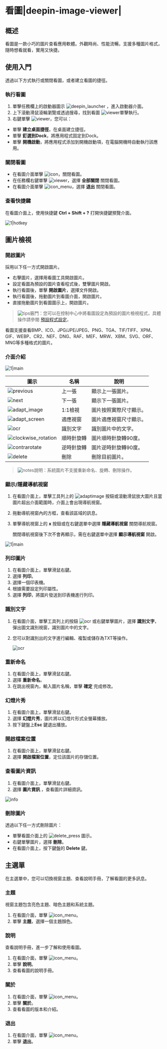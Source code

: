 # 看圖|deepin-image-viewer|

## 概述


看圖是一款小巧的圖片查看應用軟體。外觀時尚、性能流暢，支援多種圖片格式，隨時想看就看，實用又快捷。

## 使用入門

透過以下方式執行或關閉看圖，或者建立看圖的捷徑。

### 執行看圖

1. 單擊任務欄上的啟動器圖示 ![deepin_launcher](../common/deepin_launcher.svg) ，進入啟動器介面。
2. 上下滾動滑鼠滾輪瀏覽或透過搜尋，找到看圖 ![viewer](../common/deepin_image_viewer.svg)單擊執行。
3. 右鍵單擊 ![viewer](../common/deepin_image_viewer.svg)，您可以：
 - 單擊 **建立桌面捷徑**，在桌面建立捷徑。
 - 單擊 **釘選到Dock**，將應用程式固定到Dock。
 - 單擊 **開機啟動**，將應用程式添加到開機啟動項，在電腦開機時自動執行該應用。


### 關閉看圖

- 在看圖介面單擊  ![icon](../common/close_icon.svg)，關閉看圖。
- 在任務欄右鍵單擊 ![viewer](../common/deepin_image_viewer.svg)，選擇 **全部關閉** 關閉看圖。
- 在看圖介面單擊 ![icon_menu](../common/icon_menu.svg)，選擇 **退出** 關閉看圖。

### 查看快捷鍵

在看圖介面上，使用快捷鍵 **Ctrl + Shift + ?** 打開快捷鍵預覽介面。

![1|hotkey](fig/hotkey.png)

## 圖片檢視

### 開啟圖片
採用以下任一方式開啟圖片。
- 右擊圖片，選擇用看圖工具開啟圖片。
- 設定看圖為預設的圖片查看程式後，雙擊圖片開啟。
- 執行看圖後，單擊 **開啟圖片**，選擇文件開啟。
- 執行看圖後，拖動圖片到看圖介面，開啟圖片。
- 直接拖動圖片到看圖圖示上，開啟圖片。

> ![tips](../common/tips.svg)竅門：您可以在控制中心中將看圖設定為預設的圖片檢視程式，具體操作請參閱 [預設程式設定](dman:///dde#預設程式設定)。

看圖支援查看BMP、ICO、JPG/JPE/JPEG、PNG、TGA、TIF/TIFF、XPM、GIF、WEBP、CR2、NEF、DNG、RAF、MEF、MRW、XBM、SVG、ORF、MNG等多種格式的圖片。

### 介面介紹

![1|main](fig/main.png)

| 圖示                                                   | 名稱       | 說明                   |
| ------------------------------------------------------ | ---------- | ---------------------- |
| ![previous](../common/previous.svg)                    | 上一張     | 顯示上一張圖片。       |
| ![next](../common/next.svg)                            | 下一張     | 顯示下一張圖片。       |
| ![adapt_image](../common/adaptimage.svg)               | 1:1檢視    | 圖片按照實際尺寸顯示。 |
| ![adapt_screen](../common/adaptscreen.svg)             | 適應視窗   | 圖片適應視窗尺寸顯示。 |
| ![ocr](../common/ocr.svg)             | 識別文字 | 識別圖片中的文字。 |
| ![clockwise_rotation](../common/clockwiserotation.svg) | 順時針旋轉 | 圖片順時針旋轉90度。   |
| ![contrarotate](../common/contrarotate.svg)            | 逆時針旋轉 | 圖片逆時針旋轉90度。   |
| ![delete](../common/delete.svg)                        | 刪除       | 刪除目前圖片。         |


> ![notes](../common/notes.svg)說明：系統圖片不支援重新命名、旋轉、刪除操作。

### 顯示/隱藏導航視窗

1. 在看圖介面上，單擊工具列上的 ![adaptimage](../common/adaptimage.svg) 按鈕或滾動滑鼠放大圖片且當圖片超出介面範圍時，介面上會出現導航視窗。

2. 拖動導航視窗內的方框，查看該區域的訊息。

3. 單擊導航視窗上的 **x** 按鈕或在右鍵選單中選擇 **隱藏導航視窗** 關閉導航視窗。

   關閉導航視窗後下次不會再顯示，需在右鍵選單中選擇 **顯示導航視窗** 開啟。

![1|main](fig/navigation.png)

### 列印圖片

1. 在看圖介面上，單擊滑鼠右鍵。
2. 選擇 **列印**。
3. 選擇一個印表機。
4. 根據需要設定列印屬性。
5. 選擇 **列印**，將圖片發送到印表機進行列印。

### 識別文字

1. 在看圖介面，單擊工具列上的按鈕 ![ocr](../common/ocr.svg) 或右鍵單擊圖片，選擇 **識別文字**，彈出圖文識別視窗，識別圖片中的文字。

2. 您可以對識別出的文字進行編輯、複製或儲存為TXT等操作。

   ![ocr](fig/ocr.png)


### 重新命名

1. 在看圖介面上，單擊滑鼠右鍵。
2. 選擇 **重新命名**。
3. 在跳出視窗內，輸入圖片名稱，單擊 **確定** 完成修改。

### 幻燈片秀

1. 在看圖介面上，單擊滑鼠右鍵。
2. 選擇 **幻燈片秀**，圖片將以幻燈片形式全螢幕播放。
3. 按下鍵盤上**Esc** 鍵退出播放。







### 開啟檔案位置
1. 在看圖介面上，單擊滑鼠右鍵。
2. 選擇 **開啟檔案位置**，定位該圖片的存儲位置。

### 查看圖片資訊

1. 在看圖介面上，單擊滑鼠右鍵。
2. 選擇 **圖片資訊** ，查看圖片詳細資訊。

![info](fig/info.png)
### 刪除圖片

透過以下任一方式刪除圖片：

- 單擊看圖介面上的 ![delete_press](../common/delete.svg) 圖示。
- 右鍵單擊圖片，選擇 **刪除**。
- 在看圖介面上，按下鍵盤的 **Delete** 鍵。

## 主選單

在主選單中，您可以切換視窗主題、查看說明手冊，了解看圖的更多訊息。

### 主題

視窗主題包含亮色主題、暗色主題和系統主題。

1. 在看圖介面，單擊  ![icon_menu](../common/icon_menu.svg)。
2. 單擊 **主題**，選擇一個主題顏色。

### 說明

查看說明手冊，進一步了解和使用看圖。

1. 在看圖介面，單擊  ![icon_menu](../common/icon_menu.svg)。
2. 單擊 **說明**。
3. 查看看圖的說明手冊。

### 關於

1. 在看圖介面，單擊  ![icon_menu](../common/icon_menu.svg)。
2. 單擊 **關於**。
3. 查看看圖的版本和介紹。

### 退出

1. 在看圖介面，單擊 ![icon_menu](../common/icon_menu.svg)。
2. 單擊 **退出**。   
